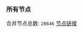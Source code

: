 ### 所有节点
合并节点总数: `28646`
[节点链接](https://github.com/qjlxg/586/raw/refs/heads/master/sub/sub_merge_base64.txt)


